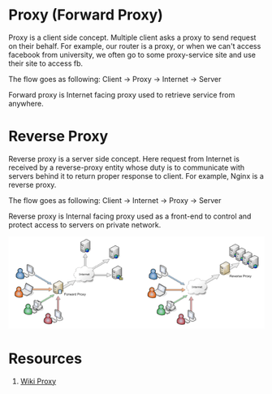 # Proxy (Forward Proxy)

Proxy is a client side concept. Multiple client asks a proxy to send request on their behalf. For example, our router is a proxy, or when we can't access facebook from university, we often go to some proxy-service site and use their site to access fb.

The flow goes as following: Client -> Proxy -> Internet -> Server

Forward proxy is Internet facing proxy used to retrieve service from anywhere.

# Reverse Proxy

Reverse proxy is a server side concept. Here request from Internet is received by a reverse-proxy entity whose duty is to communicate with servers behind it to return proper response to client. For example, Nginx is a reverse proxy.

The flow goes as following: Client -> Internet -> Proxy -> Server

Reverse proxy is Internal facing proxy used as a front-end to control and protect access to servers on private network.

![proxy](../images/proxy.png)

# Resources

1. [Wiki Proxy](https://en.wikipedia.org/wiki/Proxy_server)
